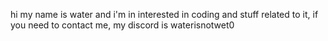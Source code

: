 hi my name is water and i'm in interested in coding and stuff related to it, if you need to contact me, my discord is waterisnotwet0
